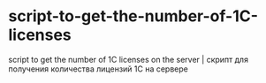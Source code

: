 # script-to-get-the-number-of-1C-licenses
script to get the number of 1C licenses on the server | скрипт для получения количества лицензий 1С на сервере
